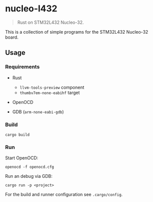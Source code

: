 # nucleo-l432

> Rust on STM32L432 Nucleo-32.

This is a collection of simple programs for the STM32L432 Nucleo-32 board.

## Usage

### Requirements

 - Rust
   - `llvm-tools-preview` component
   - `thumbv7em-none-eabihf` target

 - OpenOCD
 - GDB (`arm-none-eabi-gdb`)

### Build

```
cargo build
```

### Run

Start OpenOCD:

```
openocd -f openocd.cfg
```

Run an debug via GDB:

```
cargo run -p <project>
```

For the build and runner configuration see `.cargo/config`.
